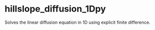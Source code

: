 # hillslope_diffusion_1Dpy
 Solves the linear diffusion equation in 1D using explicit finite difference.
